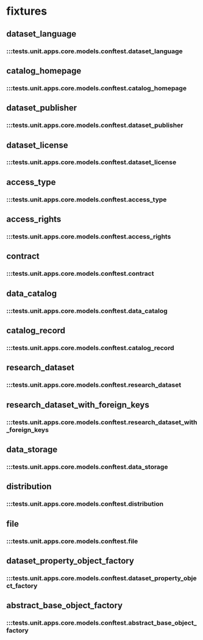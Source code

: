 # fixtures

## dataset_language

### :::tests.unit.apps.core.models.conftest.dataset_language

## catalog_homepage

### :::tests.unit.apps.core.models.conftest.catalog_homepage

## dataset_publisher

### :::tests.unit.apps.core.models.conftest.dataset_publisher

## dataset_license

### :::tests.unit.apps.core.models.conftest.dataset_license

## access_type

### :::tests.unit.apps.core.models.conftest.access_type

## access_rights

### :::tests.unit.apps.core.models.conftest.access_rights

## contract

### :::tests.unit.apps.core.models.conftest.contract

## data_catalog

### :::tests.unit.apps.core.models.conftest.data_catalog

## catalog_record

### :::tests.unit.apps.core.models.conftest.catalog_record

## research_dataset

### :::tests.unit.apps.core.models.conftest.research_dataset

## research_dataset_with_foreign_keys

### :::tests.unit.apps.core.models.conftest.research_dataset_with_foreign_keys

## data_storage

### :::tests.unit.apps.core.models.conftest.data_storage

## distribution

### :::tests.unit.apps.core.models.conftest.distribution

## file

### :::tests.unit.apps.core.models.conftest.file

## dataset_property_object_factory

### :::tests.unit.apps.core.models.conftest.dataset_property_object_factory

## abstract_base_object_factory

### :::tests.unit.apps.core.models.conftest.abstract_base_object_factory
